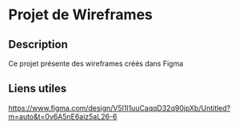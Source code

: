 # Projet de Wireframes
## Description
Ce projet présente des wireframes  créés dans Figma  

## Liens utiles
https://www.figma.com/design/V5I1l1uuCaqqD32q90jpXb/Untitled?m=auto&t=0v6A5nE6aiz5aL26-6
